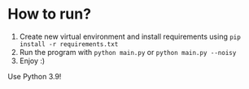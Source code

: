 # How to run?

1. Create new virtual environment and install requirements using `pip install -r requirements.txt`
2. Run the program with `python main.py` or `python main.py --noisy`
3. Enjoy :)

Use Python 3.9!